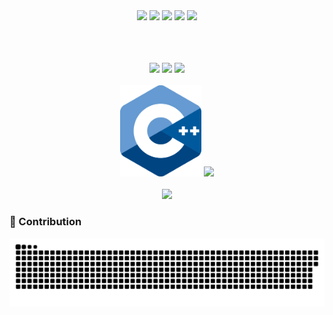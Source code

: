 <br>
<br>

<p align="center">
  <img src="https://media.giphy.com/media/XAxylRMCdpbEWUAvr8/giphy.gif" width="150">
  <img src="https://media.giphy.com/media/fsEaZldNC8A1PJ3mwp/giphy.gif" width="150">
  <img src="https://media.giphy.com/media/Sr8xDpMwVKOHUWDVRD/giphy.gif" width="150">
  <img src="https://media3.giphy.com/media/ln7z2eWriiQAllfVcn/200w.webp" width="150">
  <img src="https://media.giphy.com/media/hO8uTzEOefFh3Yv5gm/giphy.gif" width="180">
  <br>
  <br>
<!--   <p align="center"> -->
<!--   <img src="https://camo.githubusercontent.com/936a08778c7e4885053d148c07bbd2339dfbdd80/68747470733a2f2f6665726f73732e6e65742f782f6e6f6465322e676966" /> -->
<!--   <img src="https://media.giphy.com/media/MCRQ0Nkn4KfeQDdM7N/giphy.gif" width="200"> -->
 
  </p>
  
  <p align="center">
  
  <br>
  <br>
  <img src="https://i.giphy.com/media/eNAsjO55tPbgaor7ma/200w.webp" width="150">
  <img src="https://media.giphy.com/media/kH1DBkPNyZPOk0BxrM/giphy.gif" width="150">
  <img src="https://i.giphy.com/media/KzJkzjggfGN5Py6nkT/200.webp" width="150">
  <br>
  <br>
  <img src="https://github.com/tannuchoudhary/tannuchoudhary/blob/main/image/ISO_C%2B%2B_Logo.svg" width="130">
  <img src="https://i.giphy.com/media/LMt9638dO8dftAjtco/200.webp" width="130">
  
<!--   <img src="https://media.giphy.com/media/qHzzDO357GwCBpn8uT/giphy.gif" width="100">
  <img src="https://media.giphy.com/media/FVOmnX9L69CoQntslz/giphy.gif" width="100">
  <img src="https://media.giphy.com/media/V8y1y1FzxDETVUtQE4/giphy.gif" width="100"> -->
                                                                                 
<br>
<br>
   <img src="https://media.giphy.com/media/j3hl83ILQ5aQJJspLu/giphy.gif" width="800">                                                                            
  
<br>
  </code>
</p>

### 🚀 Contribution
<picture>
  <source media="(prefers-color-scheme: dark)" srcset="./assets/contri-dark.svg" />
  <source media="(prefers-color-scheme: light)" srcset="./assets/contri.svg" />
  <img alt="github-snake" src="./assets/contri-dark.svg" />
</picture>
